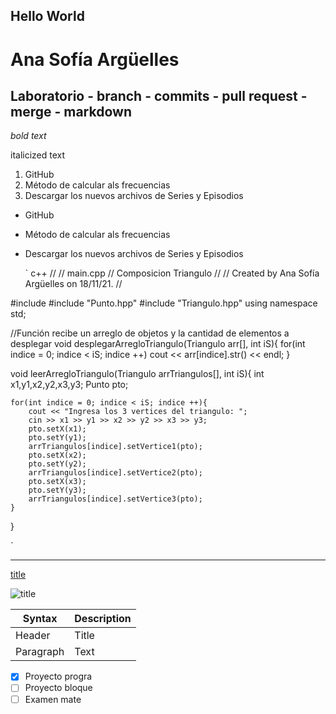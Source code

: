 ## Hello World
# Ana Sofía Argüelles 
## Laboratorio - branch - commits  - pull request - merge - markdown


*bold text*

italicized text

1. GitHub
2. Método de calcular als frecuencias
3. Descargar los nuevos archivos de Series y Episodios

- GitHub
- Método de calcular als frecuencias
- Descargar los nuevos archivos de Series y Episodios

	` c++
//
//  main.cpp
//  Composicion Triangulo
//
//  Created by Ana Sofía Argüelles  on 18/11/21.
//

#include <iostream>
#include "Punto.hpp"
#include "Triangulo.hpp"
using namespace std;

//Función recibe un arreglo de objetos y la cantidad de elementos a desplegar
void desplegarArregloTriangulo(Triangulo arr[], int iS){
    for(int indice = 0; indice < iS; indice ++)
        cout << arr[indice].str() << endl;
}

void leerArregloTriangulo(Triangulo arrTriangulos[], int iS){
    int x1,y1,x2,y2,x3,y3;
    Punto pto;
    
    for(int indice = 0; indice < iS; indice ++){
        cout << "Ingresa los 3 vertices del triangulo: ";
        cin >> x1 >> y1 >> x2 >> y2 >> x3 >> y3;
        pto.setX(x1);
        pto.setY(y1);
        arrTriangulos[indice].setVertice1(pto);
        pto.setX(x2);
        pto.setY(y2);
        arrTriangulos[indice].setVertice2(pto);
        pto.setX(x3);
        pto.setY(y3);
        arrTriangulos[indice].setVertice3(pto);
    }
}

  `
  
  
----
  
[title](https://www.markdownguide.org/cheat-sheet/)
  
![title](playa.png)
  
  
  
| Syntax | Description |
| ----------- | ----------- |
| Header | Title |
| Paragraph | Text |

- [x] Proyecto progra
- [ ] Proyecto bloque
- [ ] Examen mate
